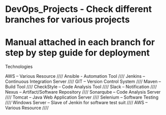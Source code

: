 # DevOps_Projects - Check different branches for various projects 
# Manual attached in each branch for step by step guide for deployment

Technologies

AWS – Various Resource //// 
Ansible - Automation Tool //// 
Jenkins – Continuous Integration Server //// 
GIT – Version Control System //// 
Maven – Build Tool //// 
CheckStyle – Code Analysis Tool //// 
Slack – Notification //// 
Nexus – Artifact/Software Repository //// 
Sonarqube – Code Analysis Server //// 
Tomcat – Java Web Application Server //// 
Selenium – Software Testing //// 
Windows Server – Slave of Jenkin for software test suit //// 
AWS – Various Resource //// 
